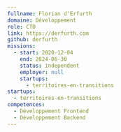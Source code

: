 ```yaml
---
fullname: Florian d'Erfurth
domaine: Développement
role: CTO
link: https://derfurth.com
github: derfurth
missions:
  - start: 2020-12-04
    end: 2024-06-30
    status: independent
    employer: null
    startups:
      - territoires-en-transitions
startups:
  - territoires-en-transitions
competences:
  - Développement Frontend
  - Développement Backend
---
```


